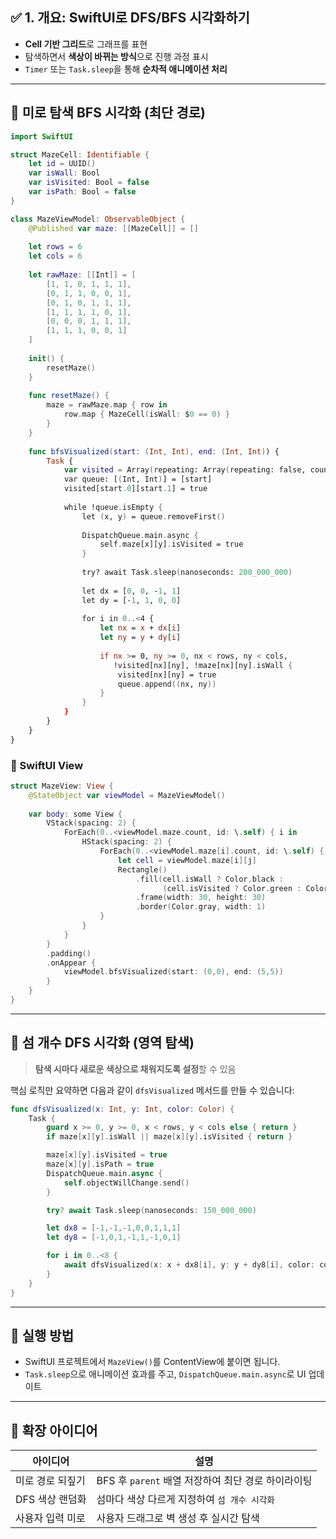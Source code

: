 ## ✅ 1. 개요: SwiftUI로 DFS/BFS 시각화하기

* **Cell 기반 그리드**로 그래프를 표현
* 탐색하면서 **색상이 바뀌는 방식**으로 진행 과정 표시
* `Timer` 또는 `Task.sleep`을 통해 **순차적 애니메이션 처리**

---

## 🧭 미로 탐색 BFS 시각화 (최단 경로)

```swift
import SwiftUI

struct MazeCell: Identifiable {
    let id = UUID()
    var isWall: Bool
    var isVisited: Bool = false
    var isPath: Bool = false
}

class MazeViewModel: ObservableObject {
    @Published var maze: [[MazeCell]] = []
    
    let rows = 6
    let cols = 6
    
    let rawMaze: [[Int]] = [
        [1, 1, 0, 1, 1, 1],
        [0, 1, 1, 0, 0, 1],
        [0, 1, 0, 1, 1, 1],
        [1, 1, 1, 1, 0, 1],
        [0, 0, 0, 1, 1, 1],
        [1, 1, 1, 0, 0, 1]
    ]
    
    init() {
        resetMaze()
    }
    
    func resetMaze() {
        maze = rawMaze.map { row in
            row.map { MazeCell(isWall: $0 == 0) }
        }
    }
    
    func bfsVisualized(start: (Int, Int), end: (Int, Int)) {
        Task {
            var visited = Array(repeating: Array(repeating: false, count: cols), count: rows)
            var queue: [(Int, Int)] = [start]
            visited[start.0][start.1] = true
            
            while !queue.isEmpty {
                let (x, y) = queue.removeFirst()
                
                DispatchQueue.main.async {
                    self.maze[x][y].isVisited = true
                }
                
                try? await Task.sleep(nanoseconds: 200_000_000)
                
                let dx = [0, 0, -1, 1]
                let dy = [-1, 1, 0, 0]
                
                for i in 0..<4 {
                    let nx = x + dx[i]
                    let ny = y + dy[i]
                    
                    if nx >= 0, ny >= 0, nx < rows, ny < cols,
                       !visited[nx][ny], !maze[nx][ny].isWall {
                        visited[nx][ny] = true
                        queue.append((nx, ny))
                    }
                }
            }
        }
    }
}
```

### 🔷 SwiftUI View

```swift
struct MazeView: View {
    @StateObject var viewModel = MazeViewModel()
    
    var body: some View {
        VStack(spacing: 2) {
            ForEach(0..<viewModel.maze.count, id: \.self) { i in
                HStack(spacing: 2) {
                    ForEach(0..<viewModel.maze[i].count, id: \.self) { j in
                        let cell = viewModel.maze[i][j]
                        Rectangle()
                            .fill(cell.isWall ? Color.black :
                                  (cell.isVisited ? Color.green : Color.white))
                            .frame(width: 30, height: 30)
                            .border(Color.gray, width: 1)
                    }
                }
            }
        }
        .padding()
        .onAppear {
            viewModel.bfsVisualized(start: (0,0), end: (5,5))
        }
    }
}
```

---

## 🌊 섬 개수 DFS 시각화 (영역 탐색)

> **탐색 시마다 새로운 색상으로 채워지도록 설정**할 수 있음

핵심 로직만 요약하면 다음과 같이 `dfsVisualized` 메서드를 만들 수 있습니다:

```swift
func dfsVisualized(x: Int, y: Int, color: Color) {
    Task {
        guard x >= 0, y >= 0, x < rows, y < cols else { return }
        if maze[x][y].isWall || maze[x][y].isVisited { return }

        maze[x][y].isVisited = true
        maze[x][y].isPath = true
        DispatchQueue.main.async {
            self.objectWillChange.send()
        }

        try? await Task.sleep(nanoseconds: 150_000_000)

        let dx8 = [-1,-1,-1,0,0,1,1,1]
        let dy8 = [-1,0,1,-1,1,-1,0,1]

        for i in 0..<8 {
            await dfsVisualized(x: x + dx8[i], y: y + dy8[i], color: color)
        }
    }
}
```

---

## 🧪 실행 방법

* SwiftUI 프로젝트에서 `MazeView()`를 ContentView에 붙이면 됩니다.
* `Task.sleep`으로 애니메이션 효과를 주고, `DispatchQueue.main.async`로 UI 업데이트

---

## 📌 확장 아이디어

| 아이디어       | 설명                                 |
| ---------- | ---------------------------------- |
| 미로 경로 되짚기  | BFS 후 `parent` 배열 저장하여 최단 경로 하이라이팅 |
| DFS 색상 랜덤화 | 섬마다 색상 다르게 지정하여 `섬 개수 시각화`         |
| 사용자 입력 미로  | 사용자 드래그로 벽 생성 후 실시간 탐색             |
